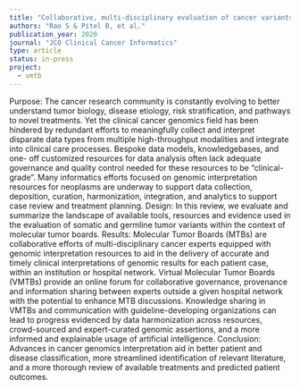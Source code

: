 ```yaml
---
title: "Collaborative, multi-disciplinary evaluation of cancer variants through virtual molecular tumor boards informs local clinical practices"
authors: "Rao S & Pitel B, et al."
publication_year: 2020
journal: "JCO Clinical Cancer Informatics"
type: article
status: in-press
project:
  - vmtb
---
```


Purpose: The cancer research community is constantly evolving to better understand tumor biology, disease etiology, risk stratification, and pathways to novel treatments. Yet the clinical cancer genomics field has been hindered by redundant efforts to meaningfully collect and interpret disparate data types from multiple high-throughput modalities and integrate into clinical care processes. Bespoke data models, knowledgebases, and one- off customized resources for data analysis often lack adequate governance and quality control needed for these resources to be “clinical-grade”. Many informatics efforts focused on genomic interpretation resources for neoplasms are underway to support data collection, deposition, curation, harmonization, integration, and analytics to support case review and treatment planning.
Design: In this review, we evaluate and summarize the landscape of available tools, resources and evidence used in the evaluation of somatic and germline tumor variants within the context of molecular tumor boards.
Results: Molecular Tumor Boards (MTBs) are collaborative efforts of multi-disciplinary cancer experts equipped with genomic interpretation resources to aid in the delivery of accurate and timely clinical interpretations of genomic results for each patient case, within an institution or hospital network. Virtual Molecular Tumor Boards (VMTBs) provide an online forum for collaborative governance, provenance and information sharing between experts outside a given hospital network with the potential to enhance MTB discussions. Knowledge sharing in VMTBs and communication with guideline-developing organizations can lead to progress evidenced by data harmonization across resources, crowd-sourced and expert-curated genomic assertions, and a more informed and explainable usage of artificial intelligence.
Conclusion: Advances in cancer genomics interpretation aid in better patient and disease classification, more streamlined identification of relevant literature, and a more thorough review of available treatments and predicted patient outcomes.